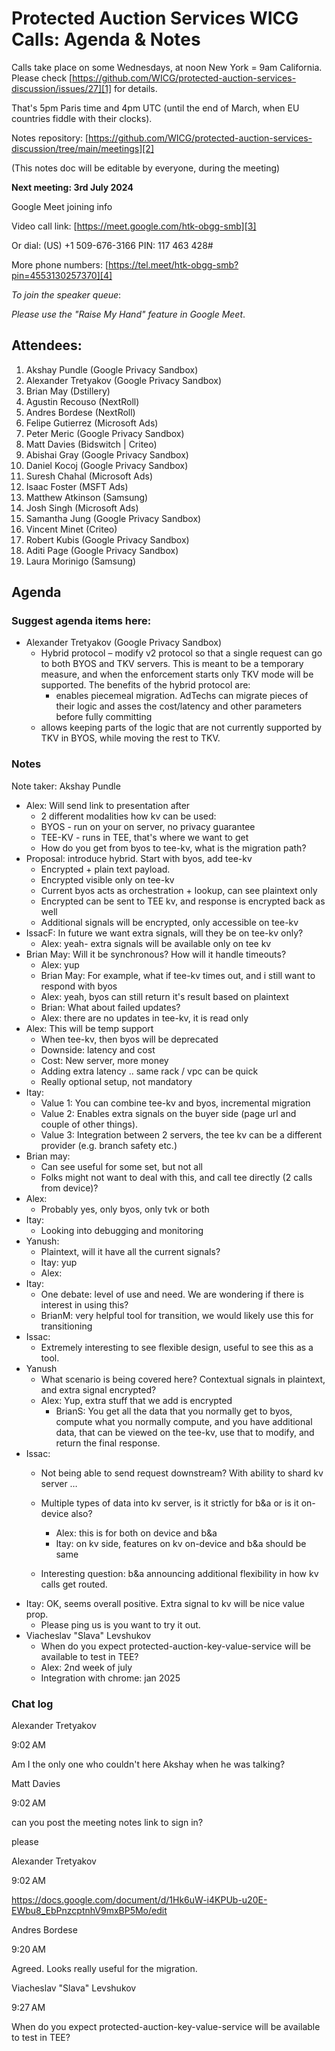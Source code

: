 # Protected Auction Services WICG Calls: Agenda & Notes

Calls take place on some Wednesdays, at noon New York = 9am California. Please
check
[https://github.com/WICG/protected-auction-services-discussion/issues/27][1] for
details.

That's 5pm Paris time and 4pm UTC (until the end of March, when EU countries
fiddle with their clocks).

Notes repository:
[https://github.com/WICG/protected-auction-services-discussion/tree/main/meetings][2]

(This notes doc will be editable by everyone, during the meeting)

**Next meeting: 3rd July 2024**

Google Meet joining info

Video call link: [https://meet.google.com/htk-obgg-smb][3]

Or dial: ‪(US) +1 509-676-3166‬ PIN: ‪117 463 428‬#

More phone numbers: [https://tel.meet/htk-obgg-smb?pin=4553130257370][4]

_To join the speaker queue_:

_Please use the "Raise My Hand" feature in Google Meet_.

## Attendees:

1. Akshay Pundle (Google Privacy Sandbox)
1. Alexander Tretyakov (Google Privacy Sandbox)
1. Brian May (Dstillery)
1. Agustin Recouso (NextRoll)
1. Andres Bordese (NextRoll)
1. Felipe Gutierrez (Microsoft Ads)
1. Peter Meric (Google Privacy Sandbox)
1. Matt Davies (Bidswitch | Criteo)
1. Abishai Gray (Google Privacy Sandbox)
1. Daniel Kocoj (Google Privacy Sandbox)
1. Suresh Chahal (Microsoft Ads)
1. Isaac Foster (MSFT Ads)
1. Matthew Atkinson (Samsung)
1. Josh Singh (Microsoft Ads)
1. Samantha Jung (Google Privacy Sandbox)
1. Vincent Minet (Criteo)
1. Robert Kubis (Google Privacy Sandbox)
1. Aditi Page (Google Privacy Sandbox)
1. Laura Morinigo (Samsung)

## Agenda

### Suggest agenda items here:

- Alexander Tretyakov (Google Privacy Sandbox)
    - Hybrid protocol – modify v2 protocol so that a single request can go to both
    BYOS and TKV servers. This is meant to be a temporary measure, and when the
    enforcement starts only TKV mode will be supported. The benefits of the
    hybrid protocol are:
      - enables piecemeal migration. AdTechs can migrate pieces of their logic and
      asses the cost/latency and other parameters before fully committing
    - allows keeping parts of the logic that are not currently supported by TKV
      in BYOS, while moving the rest to TKV.

### Notes

Note taker: Akshay Pundle

- Alex: Will send link to presentation after
  - 2 different modalities how kv can be used:
  - BYOS - run on your on server, no privacy guarantee
  - TEE-KV - runs in TEE, that's where we want to get
  - How do you get from byos to tee-kv, what is the migration path?
- Proposal: introduce hybrid. Start with byos, add tee-kv
  - Encrypted + plain text payload.
  - Encrypted visible only on tee-kv
  - Current byos acts as orchestration + lookup, can see plaintext only
  - Encrypted can be sent to TEE kv, and response is encrypted back as well
  - Additional signals will be encrypted, only accessible on tee-kv
- IssacF: In future we want extra signals, will they be on tee-kv only?
  - Alex: yeah- extra signals will be available only on tee kv
- Brian May: Will it be synchronous? How will it handle timeouts?
  - Alex: yup
  - Brian May: For example, what if tee-kv times out, and i still want to
    respond with byos
  - Alex: yeah, byos can still return it's result based on plaintext
  - Brian: What about failed updates?
  - Alex: there are no updates in tee-kv, it is read only
- Alex: This will be temp support
  - When tee-kv, then byos will be deprecated
  - Downside: latency and cost
  - Cost: New server, more money
  - Adding extra latency .. same rack / vpc can be quick
  - Really optional setup, not mandatory
- Itay:
  - Value 1: You can combine tee-kv and byos, incremental migration
  - Value 2: Enables extra signals on the buyer side (page url and couple of
    other things).
  - Value 3: Integration between 2 servers, the tee kv can be a different
    provider (e.g. branch safety etc.)
- Brian may:
  - Can see useful for some set, but not all
  - Folks might not want to deal with this, and call tee directly (2 calls from
    device)?
- Alex:
  - Probably yes, only byos, only tvk or both
- Itay:
  - Looking into debugging and monitoring
- Yanush:
  - Plaintext, will it have all the current signals?
  - Itay: yup
  - Alex:
- Itay:
  - One debate: level of use and need. We are wondering if there is interest in
    using this?
  - BrianM: very helpful tool for transition, we would likely use this for
    transitioning
- Issac:
  - Extremely interesting to see flexible design, useful to see this as a tool.
- Yanush
  - What scenario is being covered here? Contextual signals in plaintext, and
    extra signal encrypted?
  - Alex: Yup, extra stuff that we add is encrypted
    - BrianS: You get all the data that you normally get to byos, compute what you
    normally compute, and you have additional data, that can be viewed on the
    tee-kv, use that to modify, and return the final response.
- Issac:
    - Not being able to send request downstream? With ability to shard kv server …

  - Multiple types of data into kv server, is it strictly for b&a or is it
    on-device also?
    - Alex: this is for both on device and b&a
    - Itay: on kv side, features on kv on-device and b&a should be same
  - Interesting question: b&a announcing additional flexibility in how kv calls
    get routed.
- Itay: OK, seems overall positive. Extra signal to kv will be nice value prop.
  - Please ping us is you want to try it out.
- Viacheslav "Slava" Levshukov
  - When do you expect protected-auction-key-value-service will be available to
    test in TEE?
  - Alex: 2nd week of july
  - Integration with chrome: jan 2025

### Chat log

Alexander Tretyakov

9:02 AM

Am I the only one who couldn't here Akshay when he was talking?

Matt Davies

9:02 AM

can you post the meeting notes link to sign in?

please

Alexander Tretyakov

9:02 AM

https://docs.google.com/document/d/1Hk6uW-i4KPUb-u20E-EWbu8_EbPnzcptnhV9mxBP5Mo/edit

Andres Bordese

9:20 AM

Agreed. Looks really useful for the migration.

Viacheslav "Slava" Levshukov

9:27 AM

When do you expect protected-auction-key-value-service will be available to test
in TEE?

[1]: https://github.com/WICG/protected-auction-services-discussion/issues/27
[2]: https://github.com/WICG/protected-auction-services-discussion/tree/main/meetings
[3]: https://meet.google.com/htk-obgg-smb
[4]: https://tel.meet/htk-obgg-smb?pin=4553130257370

